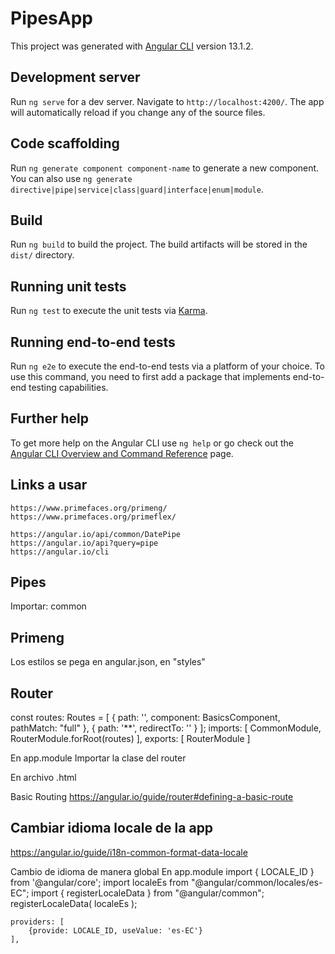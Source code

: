 # PipesApp

This project was generated with [Angular CLI](https://github.com/angular/angular-cli) version 13.1.2.

## Development server

Run `ng serve` for a dev server. Navigate to `http://localhost:4200/`. The app will automatically reload if you change any of the source files.

## Code scaffolding

Run `ng generate component component-name` to generate a new component. You can also use `ng generate directive|pipe|service|class|guard|interface|enum|module`.

## Build

Run `ng build` to build the project. The build artifacts will be stored in the `dist/` directory.

## Running unit tests

Run `ng test` to execute the unit tests via [Karma](https://karma-runner.github.io).

## Running end-to-end tests

Run `ng e2e` to execute the end-to-end tests via a platform of your choice. To use this command, you need to first add a package that implements end-to-end testing capabilities.

## Further help

To get more help on the Angular CLI use `ng help` or go check out the [Angular CLI Overview and Command Reference](https://angular.io/cli) page.


## Links a usar
	https://www.primefaces.org/primeng/
	https://www.primefaces.org/primeflex/
	
	https://angular.io/api/common/DatePipe
	https://angular.io/api?query=pipe
	https://angular.io/cli
	
## Pipes
Importar: common

## Primeng
Los estilos se pega en angular.json, en "styles"

## Router
const routes: Routes = [
  {
    path: '',
    component: BasicsComponent,
    pathMatch: "full"
  },
  {
    path: '**',
    redirectTo: ''
  }
];
 imports: [
    CommonModule,
    RouterModule.forRoot(routes)
  ],
  exports: [
    RouterModule
  ]

En app.module
	Importar la clase del router

En archivo .html
	<router-outlet></router-outlet>

Basic Routing
https://angular.io/guide/router#defining-a-basic-route


## Cambiar idioma locale de la app
https://angular.io/guide/i18n-common-format-data-locale
 
Cambio de idioma de manera global
En app.module
	import { LOCALE_ID } from '@angular/core';
	import localeEs from "@angular/common/locales/es-EC";
	import { registerLocaleData } from "@angular/common";
	registerLocaleData( localeEs );
	
	
	providers: [
		{provide: LOCALE_ID, useValue: 'es-EC'}
	],
